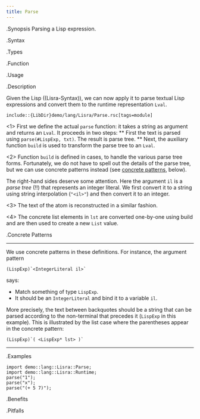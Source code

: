 ```yaml
---
title: Parse
---
```


.Synopsis
Parsing a Lisp expression.

.Syntax

.Types

.Function
       
.Usage

.Description

Given the Lisp ((Lisra-Syntax)), we can now apply it to parse textual Lisp expressions
and convert them to the runtime representation `Lval`.

```rascal
include::{LibDir}demo/lang/Lisra/Parse.rsc[tags=module]
```

                
<1> First we define the actual `parse` function: it takes a string as argument and returns an `Lval`.
   It proceeds in two steps:
   **  First the text is parsed using `parse(#LispExp, txt)`. The result is parse tree.
   **  Next, the auxiliary function `build` is used to transform the parse tree to an `Lval`.

<2> Function `build` is defined in cases, to handle the various parse tree forms.
    Fortunately, we do not have to spell out the details of the parse tree, but we can use concrete
    patterns instead (see [concrete patterns]((Patterns-Concrete)), below).
 
   The right-hand sides deserve some attention. Here the argument `il` is a _parse tree_ (!!) that represents an integer literal.
   We first convert it to a string using string interpolation (`"<il>"`) and then convert it to an integer.

<3> The text of the atom is reconstructed in a similar fashion.

<4> The concrete list elements in `lst` are converted one-by-one using build and are then used to
    create a new `List` value.

.Concrete Patterns
****
We use concrete patterns in these definitions. For instance, the argument pattern 
```rascal
(LispExp)`<IntegerLiteral il>`
```
says:

*  Match something of type `LispExp`.
*  It should be an `IntegerLiteral` and bind it to a variable `il`.

More precisely, the text between backquotes should be a string that can be parsed according to the non-terminal
that precedes it (`LispExp` in this example). This is illustrated by the list case where the parentheses appear in the concrete pattern:
```rascal
(LispExp)`( <LispExp* lst> )`
```
****

.Examples
```rascal-shell
import demo::lang::Lisra::Parse;
import demo::lang::Lisra::Runtime;
parse("1");
parse("x");
parse("(+ 5 7)");
```

.Benefits

.Pitfalls

